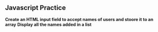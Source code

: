 ## Javascript Practice

**Create an HTML input field to accept names of users and stoore it to an array**
**Display all the names added in a list**